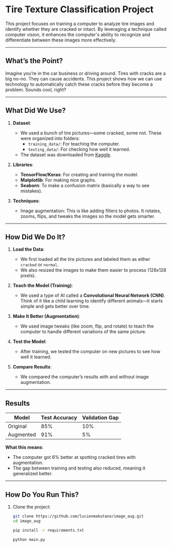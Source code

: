 # **Tire Texture Classification Project**
This project focuses on training a computer to analyze tire images and identify whether they are cracked or intact. By leveraging a technique called computer vision, it enhances the computer's ability to recognize and differentiate between these images more effectively.

---

## **What’s the Point?**
Imagine you’re in the car business or driving around. Tires with cracks are a big no-no. They can cause accidents. This project shows how we can use technology to automatically catch these cracks before they become a problem. Sounds cool, right?

---

## **What Did We Use?**
1. **Dataset**:
   - We used a bunch of tire pictures—some cracked, some not. These were organized into folders:
     - `training_data/`: For teaching the computer.
     - `testing_data/`: For checking how well it learned.
   - The dataset was downloaded from [Kaggle](https://www.kaggle.com/datasets/jehanbhathena/tire-texture-image-recognition).

2. **Libraries**:
   - **TensorFlow/Keras**: For creating and training the model.
   - **Matplotlib**: For making nice graphs.
   - **Seaborn**: To make a confusion matrix (basically a way to see mistakes).

3. **Techniques**:
   - Image augmentation: This is like adding filters to photos. It rotates, zooms, flips, and tweaks the images so the model gets smarter.

---

## **How Did We Do It?**
1. **Load the Data**:
   - We first loaded all the tire pictures and labeled them as either `cracked` or `normal`.
   - We also resized the images to make them easier to process (128x128 pixels).

2. **Teach the Model (Training)**:
   - We used a type of AI called a **Convolutional Neural Network (CNN)**. Think of it like a child learning to identify different animals—it starts simple and gets better over time.

3. **Make It Better (Augmentation)**:
   - We used image tweaks (like zoom, flip, and rotate) to teach the computer to handle different variations of the same picture.

4. **Test the Model**:
   - After training, we tested the computer on new pictures to see how well it learned.

5. **Compare Results**:
   - We compared the computer’s results with and without image augmentation.

---

## **Results**
| Model      | Test Accuracy | Validation Gap |
|------------|---------------|----------------|
| Original   | 85%           | 10%            |
| Augmented  | 91%           | 5%             |

**What this means**:
- The computer got 6% better at spotting cracked tires with augmentation.
- The gap between training and testing also reduced, meaning it generalized better.

---

## **How Do You Run This?**
1. Clone the project:
   ```bash
   git clone https://github.com/lucienmakutano/image_aug.git
   cd image_aug
   
   pip install -r requirements.txt
   
   python main.py
   ```
